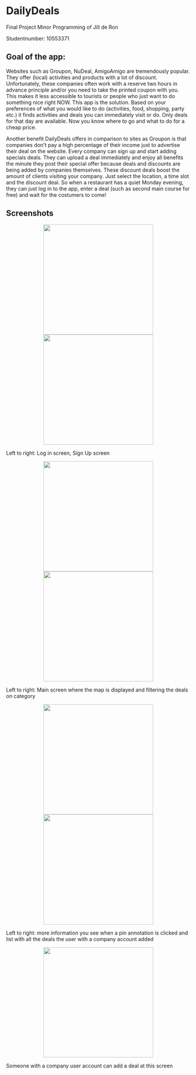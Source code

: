 # DailyDeals #
Final Project Minor Programming of Jill de Ron

Studentnumber: 10553371 

## Goal of the app: ##
Websites such as Groupon, NuDeal, AmigoAmigo are tremendously popular. They offer (local) activities and products with a lot of discount. Unfortunately, these companies often work with a reserve two hours in advance principle and/or you need to take the printed coupon with you. This makes it less accessible to tourists or people who just want to do something nice right NOW. This app is the solution. Based on your preferences of what you would like to do (activities, food, shopping, party etc.) it finds activities and deals you can immediately visit or do. Only deals for that day are available. Now you know where to go and what to do for a cheap price.

Another benefit DailyDeals offers in comparison to sites as Groupon is that companies don't pay a high percentage of their income just to advertise their deal on the website. Every company can sign up and start adding specials deals. They can upload a deal immediately and enjoy all benefits the minute they post their special offer because deals and discounts are being added by companies themselves. These discount deals boost the amount of clients visiting your company. Just select the location, a time slot and the discount deal. So when a restaurant has a quiet Monday evening, they can just log in to the app, enter a deal (such as second main course for free) and wait for the costumers to come!

## Screenshots ##
<p align="center">
<img src="https://github.com/Jillderon/daily-deals/blob/master/doc/IMG_0050.PNG" width="300">
<img src="https://github.com/Jillderon/daily-deals/blob/master/doc/IMG_0051.PNG" width="300">
</p>
Left to right: Log in screen, Sign Up screen

<p align="center">
<img src="https://github.com/Jillderon/daily-deals/blob/master/doc/IMG_0059.PNG" width="300">
<img src="https://github.com/Jillderon/daily-deals/blob/master/doc/IMG_0053.PNG" width="300">
</p>
Left to right: Main screen where the map is displayed and filtering the deals on category

<p align="center">
<img src="https://github.com/Jillderon/daily-deals/blob/master/doc/IMG_0055.PNG" width="300">
<img src="https://github.com/Jillderon/daily-deals/blob/master/doc/IMG_0056.PNG" width="300">
</p>
Left to right: more information you see when a pin annotation is clicked and list with all the deals the user with a company account added

<p align="center">
<img src="https://github.com/Jillderon/daily-deals/blob/master/doc/IMG_0052.PNG" width="300">
</p>
Someone with a company user account can add a deal at this screen
